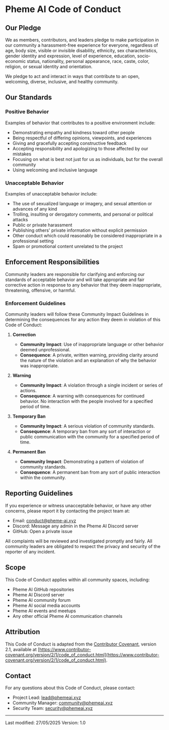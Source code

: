 # Pheme AI Code of Conduct

## Our Pledge

We as members, contributors, and leaders pledge to make participation in our community a harassment-free experience for everyone, regardless of age, body size, visible or invisible disability, ethnicity, sex characteristics, gender identity and expression, level of experience, education, socio-economic status, nationality, personal appearance, race, caste, color, religion, or sexual identity and orientation.

We pledge to act and interact in ways that contribute to an open, welcoming, diverse, inclusive, and healthy community.

## Our Standards

### Positive Behavior

Examples of behavior that contributes to a positive environment include:

* Demonstrating empathy and kindness toward other people
* Being respectful of differing opinions, viewpoints, and experiences
* Giving and gracefully accepting constructive feedback
* Accepting responsibility and apologizing to those affected by our mistakes
* Focusing on what is best not just for us as individuals, but for the overall community
* Using welcoming and inclusive language

### Unacceptable Behavior

Examples of unacceptable behavior include:

* The use of sexualized language or imagery, and sexual attention or advances of any kind
* Trolling, insulting or derogatory comments, and personal or political attacks
* Public or private harassment
* Publishing others' private information without explicit permission
* Other conduct which could reasonably be considered inappropriate in a professional setting
* Spam or promotional content unrelated to the project

## Enforcement Responsibilities

Community leaders are responsible for clarifying and enforcing our standards of acceptable behavior and will take appropriate and fair corrective action in response to any behavior that they deem inappropriate, threatening, offensive, or harmful.

### Enforcement Guidelines

Community leaders will follow these Community Impact Guidelines in determining the consequences for any action they deem in violation of this Code of Conduct:

1. **Correction**
   * **Community Impact**: Use of inappropriate language or other behavior deemed unprofessional.
   * **Consequence**: A private, written warning, providing clarity around the nature of the violation and an explanation of why the behavior was inappropriate.

2. **Warning**
   * **Community Impact**: A violation through a single incident or series of actions.
   * **Consequence**: A warning with consequences for continued behavior. No interaction with the people involved for a specified period of time.

3. **Temporary Ban**
   * **Community Impact**: A serious violation of community standards.
   * **Consequence**: A temporary ban from any sort of interaction or public communication with the community for a specified period of time.

4. **Permanent Ban**
   * **Community Impact**: Demonstrating a pattern of violation of community standards.
   * **Consequence**: A permanent ban from any sort of public interaction within the community.

## Reporting Guidelines

If you experience or witness unacceptable behavior, or have any other concerns, please report it by contacting the project team at:

* Email: conduct@pheme-ai.xyz
* Discord: Message any admin in the Pheme AI Discord server
* GitHub: Open a private issue

All complaints will be reviewed and investigated promptly and fairly. All community leaders are obligated to respect the privacy and security of the reporter of any incident.

## Scope

This Code of Conduct applies within all community spaces, including:

* Pheme AI GitHub repositories
* Pheme AI Discord server
* Pheme AI community forum
* Pheme AI social media accounts
* Pheme AI events and meetups
* Any other official Pheme AI communication channels

## Attribution

This Code of Conduct is adapted from the [Contributor Covenant](https://www.contributor-covenant.org), version 2.1, available at [https://www.contributor-covenant.org/version/2/1/code_of_conduct.html](https://www.contributor-covenant.org/version/2/1/code_of_conduct.html).

## Contact

For any questions about this Code of Conduct, please contact:
* Project Lead: lead@phemeai.xyz
* Community Manager: community@phemeai.xyz
* Security Team: security@phemeai.xyz

---

Last modified: 27/05/2025
Version: 1.0 